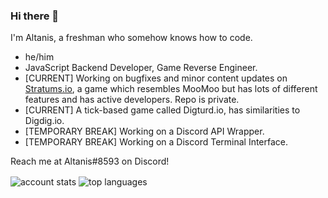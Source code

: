 <!--
**CoderSudaWuda/CoderSudaWuda** is a ✨ _special_ ✨ repository because its `README.md` (this file) appears on your GitHub profile.

Here are some ideas to get you started:

- 🔭 I’m currently working on ...
- 🌱 I’m currently learning ...
- 👯 I’m looking to collaborate on ...
- 🤔 I’m looking for help with ...
- 💬 Ask me about ...
- 📫 How to reach me: ...
- 😄 Pronouns: ...
- ⚡ Fun fact: ...
-->

### Hi there 👋
I'm Altanis, a freshman who somehow knows how to code.

- he/him
- JavaScript Backend Developer, Game Reverse Engineer.
- [CURRENT] Working on bugfixes and minor content updates on [Stratums.io](https://stratums.io), a game which resembles MooMoo but has lots of different features and has active developers. Repo is private.
- [CURRENT] A tick-based game called Digturd.io, has similarities to Digdig.io.
- [TEMPORARY BREAK] Working on a Discord API Wrapper.
- [TEMPORARY BREAK] Working on a Discord Terminal Interface.

Reach me at Altanis#8593 on Discord!

<img 
  align="center" 
  src="https://github-readme-stats.vercel.app/api?username=CoderSudaWuda&show_icons=true&theme=cobalt&count_private=true" 
  alt="account stats"
  />
<img 
  align="center" 
  src="https://github-readme-stats.vercel.app/api/top-langs/?username=CoderSudaWuda&layout=compact&theme=cobalt&langs_count=2" 
  alt="top languages" />
